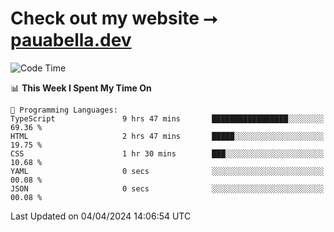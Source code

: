 # Check out my website ⭢ [pauabella.dev](https://pauabella.dev)

<!--START_SECTION:waka-->
![Code Time](http://img.shields.io/badge/Code%20Time-3%2C174%20hrs%2052%20mins-blue)

📊 **This Week I Spent My Time On** 

```text
💬 Programming Languages: 
TypeScript               9 hrs 47 mins       █████████████████░░░░░░░░   69.36 % 
HTML                     2 hrs 47 mins       █████░░░░░░░░░░░░░░░░░░░░   19.75 % 
CSS                      1 hr 30 mins        ███░░░░░░░░░░░░░░░░░░░░░░   10.68 % 
YAML                     0 secs              ░░░░░░░░░░░░░░░░░░░░░░░░░   00.08 % 
JSON                     0 secs              ░░░░░░░░░░░░░░░░░░░░░░░░░   00.08 % 
```


 Last Updated on 04/04/2024 14:06:54 UTC
<!--END_SECTION:waka-->
